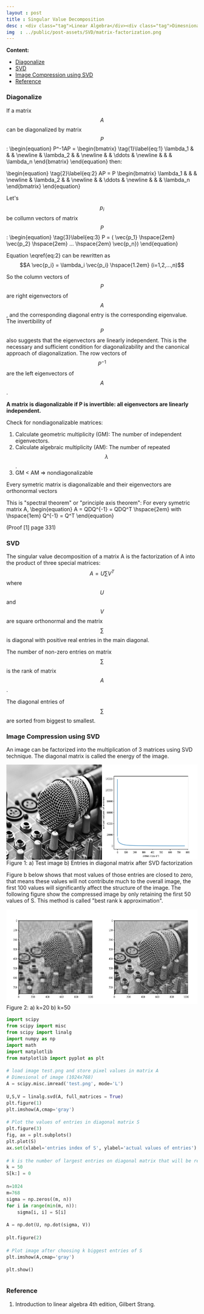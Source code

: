```yaml
---
layout : post
title : Singular Value Decomposition
desc : <div class="tag">Linear Algebra</div><div class="tag">Dimesnionality Reduction</div><br> Factorize every matrix into 3 special matrices, application in image compression with python code.
img  : ../public/post-assets/SVD/matrix-factorization.png
---
```


**Content:**
<!-- MarkdownTOC depth=4 -->

- [Diagonalize](#diagonalize)
- [SVD](#svd)
- [Image Compression using SVD](#image-compression-using-svd)
- [Reference](#reference)

<!-- /MarkdownTOC -->

<a name="diagonalize"></a>
### Diagonalize
If a matrix $$A$$ can be diagonalized by matrix $$P$$:
\begin{equation}
P^-1AP = \begin{bmatrix} \tag{1}\label{eq:1}
 \lambda_1 &  &  &  \newline
  & \lambda_2 &  &  \newline
  &  & \ddots  &  \newline
  &  &  & \lambda_n
\end{bmatrix}
\end{equation}
then:

\begin{equation} \tag{2}\label{eq:2}
AP = P \begin{bmatrix}
 \lambda_1 &  &  &  \newline
  & \lambda_2 &  &  \newline
  &  & \ddots  &  \newline
  &  &  & \lambda_n
\end{bmatrix}
\end{equation}

Let's $$p_i$$ be collumn vectors of matrix $$P$$:
\begin{equation} \tag{3}\label{eq:3}
P = ( \vec{p_1} \hspace{2em} \vec{p_2} \hspace{2em} ... \hspace{2em} \vec{p_n}) 
\end{equation}

Equation \eqref{eq:2} can be rewritten as
$$A \vec{p_i} = \lambda_i \vec{p_i} \hspace{1.2em} (i=1,2,...,n)$$ 

So the column vectors of $$P$$ are right eigenvectors of $$A$$, and the corresponding diagonal entry is the corresponding eigenvalue. The invertibility of $$P$$ also suggests that the eigenvectors are linearly independent. This is the necessary and sufficient condition for diagonalizability and the canonical approach of diagonalization. The row vectors of $$P^{-1}$$ are the left eigenvectors of $$A$$.

**A matrix is diagonalizable if P is invertible: all eigenvectors are linearly independent.**

Check for nondiagonalizable matrices:
1. Calculate geometric multiplicity (GM): The number of independent eigenvectors.
2. Calculate algebraic multiplicity (AM): The number of repeated $$\lambda$$.
3. GM < AM => nondiagonalizable

<div class='message'>Every symetric matrix is diagonalizable and their eigenvectors are orthonormal vectors</div>

This is "spectral theorem" or "principle axis theorem": For every symetric matrix A,
\begin{equation}
A = QDQ^{-1} = QDQ^T \hspace{2em} with \hspace{1em} Q^{-1} = Q^T
\end{equation}

(Proof [1] page 331)


<a name="svd"></a>
### SVD

The singular value decomposition of a matrix A is the factorization of A into the product of three special matrices: $$A=U \sum V^T$$ where $$U$$ and $$V$$ are square orthonormal and the matrix $$\sum$$ is diagonal with positive real entries in the main diagonal.

The number of non-zero entries on matrix $$\sum$$ is the rank of matrix $$A$$.

The diagonal entries of $$\sum$$ are sorted from biggest to smallest.

<a name="image-compression-using-svd"></a>
### Image Compression using SVD
An image can be factorized into the multiplication of 3 matrices using SVD technique. The diagonal matrix is called the energy of the image. 

<div class="imgcap">
	<img style="float:left; display: inline-block; width: 50%;" src ="/public/post-assets/SVD/test.png" width = "500" height="250" >
	<img id="fig1" style="float:left; display: inline-block; width: 50%;" src ="/public/post-assets/SVD/diagonal_of_S.png" width = "500" height="250" >
	<div class="thecap">
		Figure 1: a) Test image b) Entries in diagonal matrix after SVD factorization<br>
	</div>
</div>
<div style="clear:left"></div>

Figure b below shows that most values of those entries are closed to zero, that means these values will not contribute much to the overall image, the first 100 values will significantly affect the structure of the image. The following figure show the compressed image by only retaining the first 50 values of S. This method is called "best rank k approximation".

<div class="imgcap">
	<img style="float:left; display: inline-block; width: 50%;" src ="/public/post-assets/SVD/k=20.png" width = "500" height="250" >
	<img id="fig1" style="float:left; display: inline-block; width: 50%;" src ="/public/post-assets/SVD/k=50.png" width = "500" height="250" >
	<div class="thecap">
		Figure 2: a) k=20 b) k=50<br>
	</div>
</div>
<div style="clear:left"></div>

```python
import scipy
from scipy import misc
from scipy import linalg
import numpy as np
import math
import matplotlib
from matplotlib import pyplot as plt

# load image test.png and store pixel values in matrix A
# Dimesional of image (1024x768)
A = scipy.misc.imread('test.png', mode='L')

U,S,V = linalg.svd(A, full_matrices = True)
plt.figure(1)
plt.imshow(A,cmap='gray')

# Plot the values of entries in diagonal matrix S
plt.figure(3)
fig, ax = plt.subplots()
plt.plot(S)
ax.set(xlabel='entries index of S', ylabel='actual values of entries')

# k is the number of largest entries on diagonal matrix that will be retained
k = 50
S[k:] = 0

n=1024
m=768
sigma = np.zeros((m, n))
for i in range(min(m, n)):
	sigma[i, i] = S[i]

A = np.dot(U, np.dot(sigma, V))

plt.figure(2)

# Plot image after choosing k biggest entries of S
plt.imshow(A,cmap='gray')

plt.show()
```
<div style="clear:left;"></div>

<a name="reference"></a>
### Reference
1. Introduction to linear algebra 4th edition, Gilbert Strang.

